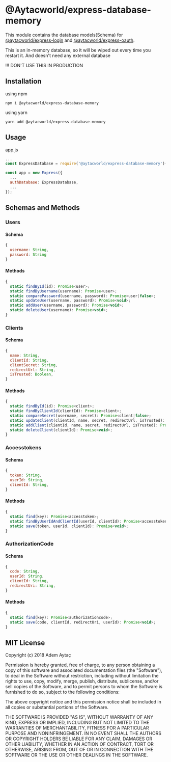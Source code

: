 # @Aytacworld/express-database-memory

This module contains the database models(Schema) for [@aytacworld/express-login](https://www.npmjs.com/package/@aytacworld/express-login) and [@aytacworld/express-oauth](https://www.npmjs.com/package/@aytacworld/express-oauth).

This is an in-memory database, so it will be wiped out every time you restart it. And doesn't need any external database

!!! DON'T USE THIS IN PRODUCTION

## Installation

using npm

`npm i @aytacworld/express-database-memory`

using yarn

`yarn add @aytacworld/express-database-memory`

## Usage

app.js
```javascript
...
const ExpressDatabase = require('@aytacworld/express-database-memory')();

const app = new Express({
  ...
  authDatabase: ExpressDatabase,
  ...
});
```

## Schemas and Methods

### Users
#### Schema
```js
{
  username: String,
  password: String
}
```
#### Methods
```js
{
  static findById(id): Promise<user>;
  static findByUsername(username): Promise<user>;
  static comparePassword(username, password): Promise<user|false>;
  static updateUser(username, password): Promise<void>;
  static addUser(username, password): Promise<void>;
  static deleteUser(username): Promise<void>;
}
```
### Clients
#### Schema
```js
{
  name: String,
  clientId: String,
  clientSecret: String,
  redirectUrl: String,
  isTrusted: Boolean,
}
```
#### Methods
```js
{
  static findById(id): Promise<client>;
  static findByClientId(clientId): Promise<client>;
  static compareSecret(username, secret): Promise<client|false>;
  static updateClient(clientId, name, secret, redirectUrl, isTrusted): Promise<void>;
  static addClient(clientId, name, secret, redirectUrl, isTrusted): Promise<void>;
  static deleteClient(clientId): Promise<void>;
}
```

### Accesstokens
#### Schema
```js
{
  token: String,
  userId: String,
  clientId: String,
}
```
#### Methods
```js
{
  static find(key): Promise<accesstoken>;
  static findByUserIdAndClientId(userId, clientId): Promise<accesstoken>;
  static save(token, userId, clientId): Promise<void>;
}
```

### AuthorizationCode
#### Schema
```js
{
  code: String,
  userId: String,
  clientId: String,
  redirectUri: String,
}
```
#### Methods
```js
{
  static find(key): Promise<authorizationcode>;
  static save(code, clientId, redirectUri, userId): Promise<void>;
}
```

## MIT License

Copyright (c) 2018 Adem Aytaç

Permission is hereby granted, free of charge, to any person obtaining a copy
of this software and associated documentation files (the "Software"), to deal
in the Software without restriction, including without limitation the rights
to use, copy, modify, merge, publish, distribute, sublicense, and/or sell
copies of the Software, and to permit persons to whom the Software is
furnished to do so, subject to the following conditions:

The above copyright notice and this permission notice shall be included in all
copies or substantial portions of the Software.

THE SOFTWARE IS PROVIDED "AS IS", WITHOUT WARRANTY OF ANY KIND, EXPRESS OR
IMPLIED, INCLUDING BUT NOT LIMITED TO THE WARRANTIES OF MERCHANTABILITY,
FITNESS FOR A PARTICULAR PURPOSE AND NONINFRINGEMENT. IN NO EVENT SHALL THE
AUTHORS OR COPYRIGHT HOLDERS BE LIABLE FOR ANY CLAIM, DAMAGES OR OTHER
LIABILITY, WHETHER IN AN ACTION OF CONTRACT, TORT OR OTHERWISE, ARISING FROM,
OUT OF OR IN CONNECTION WITH THE SOFTWARE OR THE USE OR OTHER DEALINGS IN THE
SOFTWARE.
